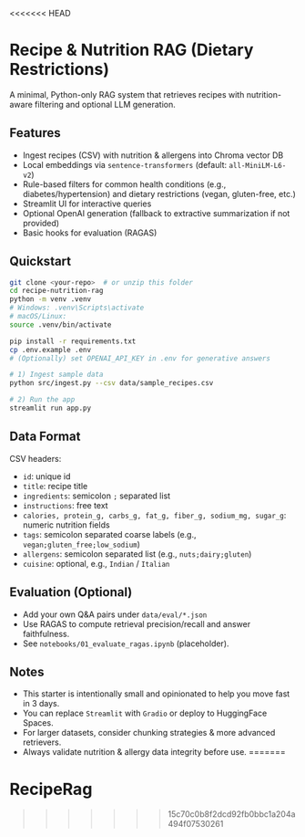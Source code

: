 <<<<<<< HEAD
# Recipe & Nutrition RAG (Dietary Restrictions)

A minimal, Python-only RAG system that retrieves recipes with nutrition-aware filtering and optional LLM generation.

## Features
- Ingest recipes (CSV) with nutrition & allergens into Chroma vector DB
- Local embeddings via `sentence-transformers` (default: `all-MiniLM-L6-v2`)
- Rule-based filters for common health conditions (e.g., diabetes/hypertension) and dietary restrictions (vegan, gluten-free, etc.)
- Streamlit UI for interactive queries
- Optional OpenAI generation (fallback to extractive summarization if not provided)
- Basic hooks for evaluation (RAGAS)

## Quickstart

```bash
git clone <your-repo>  # or unzip this folder
cd recipe-nutrition-rag
python -m venv .venv
# Windows: .venv\Scripts\activate
# macOS/Linux:
source .venv/bin/activate

pip install -r requirements.txt
cp .env.example .env
# (Optionally) set OPENAI_API_KEY in .env for generative answers

# 1) Ingest sample data
python src/ingest.py --csv data/sample_recipes.csv

# 2) Run the app
streamlit run app.py
```

## Data Format
CSV headers:
- `id`: unique id
- `title`: recipe title
- `ingredients`: semicolon `;` separated list
- `instructions`: free text
- `calories, protein_g, carbs_g, fat_g, fiber_g, sodium_mg, sugar_g`: numeric nutrition fields
- `tags`: semicolon separated coarse labels (e.g., `vegan;gluten_free;low_sodium`)
- `allergens`: semicolon separated list (e.g., `nuts;dairy;gluten`)
- `cuisine`: optional, e.g., `Indian` / `Italian`

## Evaluation (Optional)
- Add your own Q&A pairs under `data/eval/*.json`
- Use RAGAS to compute retrieval precision/recall and answer faithfulness.
- See `notebooks/01_evaluate_ragas.ipynb` (placeholder).

## Notes
- This starter is intentionally small and opinionated to help you move fast in 3 days.
- You can replace `Streamlit` with `Gradio` or deploy to HuggingFace Spaces.
- For larger datasets, consider chunking strategies & more advanced retrievers.
- Always validate nutrition & allergy data integrity before use.
=======
# RecipeRag
>>>>>>> 15c70c0b8f2dcd92fb0bbc1a204a494f07530261
